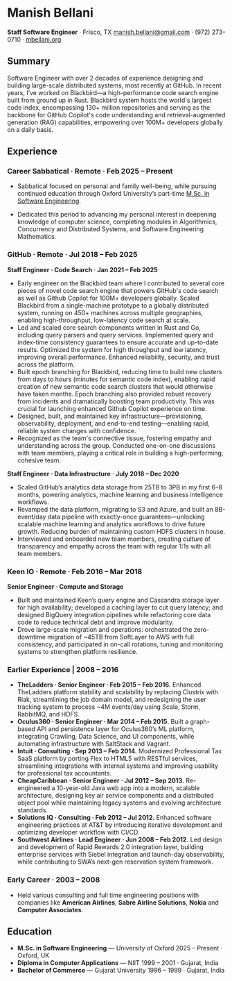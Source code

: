 # Manish Bellani
**Staff Software Engineer** · Frisco, TX
[manish.bellani@gmail.com](mailto:manish.bellani@gmail.com) · (972) 273-0710 · [mbellani.org](https://mbellani.org)


## Summary
Software Engineer with over 2 decades of experience designing and building large-scale distributed systems, most recently at GitHub. In recent years, I’ve worked on Blackbird—a high-performance code search engine built from ground up in Rust. Blackbird system hosts the world's largest code index, encompassing 130+ million repositories and serving as the backbone for GitHub Copilot's code understanding and retrieval-augmented generation (RAG) capabilities, empowering over 100M+ developers globally on a daily basis.

## Experience

### Career Sabbatical · Remote · Feb 2025 – Present
- Sabbatical focused on personal and family well-being, while pursuing continued education through Oxford University’s part-time [M.Sc. in Software Engineering](https://www.ox.ac.uk/admissions/graduate/courses/msc-software-engineering).

- Dedicated this period to advancing my personal interest in deepening knowledge of computer science, completing modules in Algorithmics, Concurrency and Distributed Systems, and Software Engineering Mathematics.



### GitHub · Remote · Jul 2018 – Feb 2025
**Staff Engineer · Code Search** · **Jan 2021 – Feb 2025**

- Early engineer on the Blackbird team where I contributed to several core pieces of novel code search engine that powers GitHub's code search as well as Github Copilot for 100M+ developers globally. Scaled Blackbird from a single-machine prototype to a globally distributed system, running on 450+ machines across multiple geographies, enabling high-throughput, low-latency code search at scale.
- Led and scaled core search components written in Rust and Go, including query parsers and query services. Implemented query and index-time consistency guarantees to ensure accurate and up-to-date results. Optimized the system for high throughput and low latency, improving overall performance. Enhanced reliability, security, and trust across the platform.
- Built epoch branching for Blackbird, reducing time to build new clusters from days to hours (minutes for semantic code index), enabling rapid creation of new semantic code search clusters that would otherwise have taken months. Epoch branching also provided robust recovery from incidents and dramatically boosting team productivity. This was crucial for launching enhanced Github Copilot experience on time.
- Designed, built, and maintained key infrastructure—provisioning, observability, deployment, and end-to-end testing—enabling rapid, reliable system changes with confidence.
- Recognized as the team's connective tissue, fostering empathy and understanding across the group. Conducted one-on-one discussions with team members, playing a critical role in building a high-performing, cohesive team.

**Staff Engineer · Data Infrastructure** · **July 2018 – Dec 2020**

- Scaled GitHub’s analytics data storage from 25TB to 3PB in my first 6–8 months, powering analytics, machine learning and business intelligence workflows.
- Revamped the data platform, migrating to S3 and Azure, and built an 8B-event/day data pipeline with exactly-once guarantees—unlocking scalable machine learning and analytics workflows to drive future growth. Reducing burden of maintaining custom HDFS clusters in house.
- Interviewed and onboarded new team members, creating culture of transparency and empathy across the team with regular 1:1s with all team members.


### Keen IO · Remote · Feb 2016 – Mar 2018
**Senior Engineer · Compute and Storage**

- Built and maintained Keen’s query engine and Cassandra storage layer for high availability; developed a caching layer to cut query latency; and designed BigQuery integration pipelines while refactoring core data code to reduce technical debt and improve modularity.
- Drove large-scale migration and operations: orchestrated the zero-downtime migration of ~45TB from SoftLayer to AWS with full consistency, and participated in on-call rotations, tuning and monitoring systems to strengthen platform resilience.

### Earlier Experience | 2008 – 2016

- **TheLadders · Senior Engineer · Feb 2015 – Feb 2016.** Enhanced TheLadders platform stability and scalability by replacing Clustrix with Riak, streamlining the job domain model, and redesigning the user tracking system to process ~4M events/day using Scala, Storm, RabbitMQ, and HDFS.
- **Oculus360 · Senior Engineer · Mar 2014 – Feb 2015.** Built a graph-based API and persistence layer for Oculus360’s ML platform, integrating Crawling, Data Science, and UI components, while automating infrastructure with SaltStack and Vagrant.
- **Intuit · Consulting · Sep 2013 – Feb 2014.** Modernized Professional Tax SaaS platform by porting Flex to HTML5 with RESTful services, streamlining integrations with internal systems and improving usability for professional tax accountants.
- **CheapCaribbean · Senior Engineer · Jul 2012 – Sep 2013.** Re-engineered a 10-year-old Java web app into a modern, scalable architecture, designing key air service components and a distributed object pool while maintaining legacy systems and evolving architecture standards.
- **Solutions IQ · Consulting · Feb 2012 – Jul 2012.** Enhanced software engineering practices at AT&T by introducing iterative development and optimizing developer workflow with CI/CD.
- **Southwest Airlines · Lead Engineer · Jun 2008 – Feb 2012.** Led design and development of Rapid Rewards 2.0 integration layer, building enterprise services with Siebel integration and launch-day observability, while contributing to SWA’s next-gen reservation system framework.

### Early Career · 2003 – 2008

- Held various consulting and full time engineering positions with companies like **American Airlines**, **Sabre Airline Solutions**, **Nokia** and **Computer Associates**.

## Education
- **M.Sc. in Software Engineering** — University of Oxford
2025 – Present · Oxford, UK
- **Diploma in Computer Applications** — NIIT
1999 – 2001 · Gujarat, India
- **Bachelor of Commerce** — Gujarat University
1996 – 1999 · Gujarat, India
